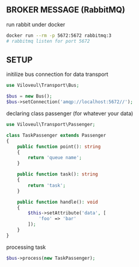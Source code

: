 ## BROKER MESSAGE (RabbitMQ)
run rabbit under docker
```bash
docker run --rm -p 5672:5672 rabbitmq:3
# rabbitmq listen for port 5672
```

## SETUP

initilize bus connection for data transport

```php
use Viloveul\Transport\Bus;

$bus = new Bus();
$bus->setConnection('amqp://localhost:5672//');
```

declaring class passenger (for whatever your data)

```php
use Viloveul\Transport\Passenger;

class TaskPassenger extends Passenger
{
	public function point(): string
	{
		return 'queue name';
	}

	public function task(): string
	{
		return 'task';
	}

	public function handle(): void
	{
		$this->setAttribute('data', [
			'foo' => 'bar'
		]);
	}
}
```

processing task

```php
$bus->process(new TaskPassenger);
```
